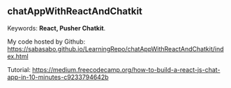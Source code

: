 ## chatAppWithReactAndChatkit

Keywords: **React, Pusher Chatkit**.

My code hosted by Github: https://sabasabo.github.io/LearningRepo/chatAppWithReactAndChatkit/index.html

Tutorial: https://medium.freecodecamp.org/how-to-build-a-react-js-chat-app-in-10-minutes-c9233794642b
